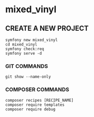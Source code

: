 # mixed_vinyl

## CREATE A NEW PROJECT 

```
symfony new mixed_vinyl
cd mixed_vinyl
symfony check:req
symfony serve -d
```


### GIT COMMANDS 
```
git show --name-only
```

### COMPOSER COMMANDS 
```
composer recipes [RECIPE_NAME]
composer require templates
composer require debug
```

